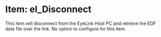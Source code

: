 # Item: el_Disconnect

This item will disconnect from the EyeLink Host PC and retrieve the EDF data file over the link. No option to configure for this item.